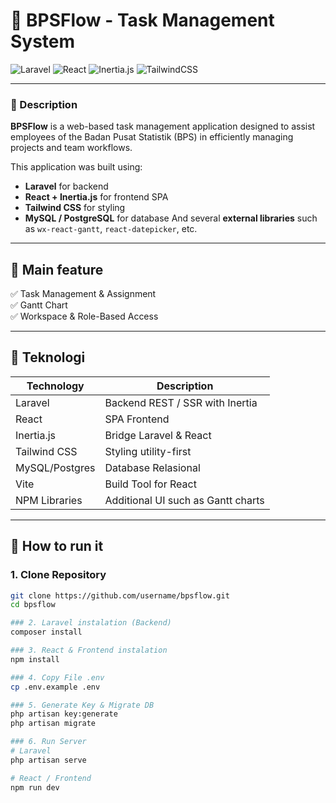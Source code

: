 # 📌 BPSFlow - Task Management System

![Laravel](https://img.shields.io/badge/Laravel-12.x-red?style=flat&logo=laravel)
![React](https://img.shields.io/badge/React-18-blue?style=flat&logo=react)
![Inertia.js](https://img.shields.io/badge/Inertia.js-bridge-purple?style=flat&logo=inertia)
![TailwindCSS](https://img.shields.io/badge/TailwindCSS-3.x-blue?style=flat&logo=tailwindcss)

---

### 🧭 Description

**BPSFlow** is a web-based task management application designed to assist employees of the Badan Pusat Statistik (BPS) in efficiently managing projects and team workflows.

This application was built using:

- **Laravel** for backend
- **React + Inertia.js** for frontend SPA
- **Tailwind CSS** for styling
- **MySQL / PostgreSQL** for database
And several **external libraries** such as `wx-react-gantt`, `react-datepicker`, etc.

---

## 🧪 Main feature

✅ Task Management & Assignment  
✅ Gantt Chart  
✅ Workspace & Role-Based Access    

---

## 🧰 Teknologi

| Technology    | Description                           |
|---------------|---------------------------------------|
| Laravel       | Backend REST / SSR with Inertia       |
| React         | SPA Frontend                          |
| Inertia.js    | Bridge Laravel & React                |
| Tailwind CSS  | Styling utility-first                 |
| MySQL/Postgres| Database Relasional                   |
| Vite          | Build Tool for React                  |
| NPM Libraries | Additional UI such as Gantt charts    |

---

## 🚀 How to run it

### 1. Clone Repository
```bash
git clone https://github.com/username/bpsflow.git
cd bpsflow

### 2. Laravel instalation (Backend)
composer install

### 3. React & Frontend instalation
npm install

### 4. Copy File .env
cp .env.example .env

### 5. Generate Key & Migrate DB
php artisan key:generate
php artisan migrate

### 6. Run Server
# Laravel
php artisan serve

# React / Frontend
npm run dev

